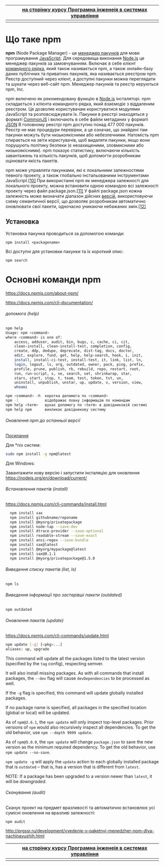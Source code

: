 |      | [на сторінку курсу Програмна інженеія в системах управління](../README.md) |
| ---- | ------------------------------------------------------------ |
|      |                                                              |

# Що таке npm

**npm** (Node Package Manager) - це [менеджер пакунків](https://uk.wikipedia.org/wiki/Система_керування_пакунками) для мови програмування [JavaScript](https://uk.wikipedia.org/wiki/JavaScript). Для середовища виконання [Node.js](https://uk.wikipedia.org/wiki/Node.js) це менеджер пакунків за замовчуванням. Включає в себе клієнт [командного рядка](https://uk.wikipedia.org/wiki/Інтерфейс_командного_рядка), який також називається npm, а також онлайн-базу даних публічних та  приватних пакунків, яка називається реєстром npm. Реєстр доступний через клієнт, а доступні пакунки можна переглядати та шукати через веб-сайт  npm. Менеджер пакунків та реєстр керуються npm, Inc.

npm включено як рекомендовану функцію в [Node.js](https://uk.wikipedia.org/wiki/Node.js) інсталяторі. npm складається з клієнта командного рядка, який взаємодіє з віддаленим  реєстром. Це дозволяє користувачам користуватися модулями JavaScript та  розповсюджувати їх. Пакунки в реєстрі знаходяться у форматі [CommonJS](https://uk.wikipedia.org/wiki/CommonJS) і включають в себе файли метаданих у форматі [JSON](https://uk.wikipedia.org/wiki/JSON) В головному реєстрі npm доступно понад 477 000 пакунків. Реєстр не має процедури перевірки, а це означає, що знайдені там пакунки можуть бути низькоякісними або небезпечними.  Натомість npm спирається на звіти користувачів, щоб видаляти пакунки,  якщо вони порушують політику безпеки (є незахищеними, зловмисними або  низькоякісними). npm показує статистику, включаючи кількість завантажень та кількість  пакунків, щоб допомогти розробникам оцінювати якість пакетів.

npm може управляти пакунками, які є локальними залежностями певного  проекту, а також глобально інстальованими інструментами JavaScript.[[10\]](https://uk.wikipedia.org/wiki/Npm#cite_note-Ellingwood16-10) При використанні npm як менеджера залежності для локального проекту,  можна встановити одною командою всі залежності проекту через файл  package.json.[[11\]](https://uk.wikipedia.org/wiki/Npm#cite_note-npm-install-docs-11)  У файлі package.json кожна залежність може визначати діапазон дійсних [версій](https://uk.wikipedia.org/wiki/Нумерація_версій_програмного_забезпечення), використовуючи схему семантичної версії, що дозволяє розробникам  автоматично оновлювати свої пакети, одночасно уникаючи небажаних змін.[[12\]](https://uk.wikipedia.org/wiki/Npm#cite_note-npm-semver-docs-12)

## Установка

Установка пакунка проводиться за допомогою команди:

```
npm install <packagename>
```

Всі доступні для установки пакунки та їх короткий опис:

```
npm search
```



# Основні команди npm 

https://docs.npmjs.com/about-npm/

https://docs.npmjs.com/cli-documentation/

###### допомога (help)



```bash
npm help
Usage: npm <command>
where <command> is one of:
    access, adduser, audit, bin, bugs, c, cache, ci, cit,
    clean-install, clean-install-test, completion, config,
    create, ddp, dedupe, deprecate, dist-tag, docs, doctor,
    edit, explore, fund, get, help, help-search, hook, i, init,
    install, install-ci-test, install-test, it, link, list, ln,
    login, logout, ls, org, outdated, owner, pack, ping, prefix,
    profile, prune, publish, rb, rebuild, repo, restart, root,
    run, run-script, s, se, search, set, shrinkwrap, star,
    stars, start, stop, t, team, test, token, tst, un,
    uninstall, unpublish, unstar, up, update, v, version, view,
    whoami

npm <command> -h  коротка допомога по <command>
npm -l            відображає повну інформацію по командам
npm help <term>   шукає допомогу по <term> в довідниковій системі
npm help npm      викликає довідникову систему
```



###### Оновлення npm до останньої версії

[Посилання](https://docs.npmjs.com/try-the-latest-stable-version-of-npm) 



Для *nix систем:

```bash
sudo npm install -g npm@latest
```

Для Windows:

Завантажити нову версію і запустити інсталяцію для оновлення https://nodejs.org/en/download/current/

###### Встановлення пакетів (install)

https://docs.npmjs.com/cli-commands/install.html

```bash
  npm install sax
  npm install githubname/reponame
  npm install @myorg/privatepackage
  npm install node-tap --save-dev
  npm install dtrace-provider --save-optional
  npm install readable-stream --save-exact
  npm install ansi-regex --save-bundle
  npm install sax@latest
  npm install @myorg/mypackage@latest
  npm install sax@0.1.1
  npm install @myorg/privatepackage@1.5.0
```

###### Виведення списку пакетів (list, ls) 

```bash
npm ls
```

###### Виведення інформації про застарівші пакети (outdated)

```bash
npm outdated
```

###### Оновлення пакетів (update)

https://docs.npmjs.com/cli-commands/update.html

```bash
npm update [-g] [<pkg>...]
aliases: up, upgrade
```

This command will update all the packages listed to the latest version (specified by the `tag` config), respecting semver.

It will also install missing packages. As with all commands that install packages, the `--dev` flag will cause `devDependencies` to be processed as well.

If the `-g` flag is specified, this command will update globally installed packages.

If no package name is specified, all packages in the specified location (global or local) will be updated.

As of `npm@2.6.1`, the `npm update` will only inspect top-level packages. Prior versions of `npm` would also recursively inspect all dependencies. To get the old behavior, use `npm --depth 9999 update`.

As of `npm@5.0.0`, the `npm update` will change `package.json` to save the  new version as the minimum required dependency. To get the old behavior,  use `npm update --no-save`.



`npm update -g` will apply the `update` action to each globally installed package that is `outdated` – that is, has a version that is different from `latest`.

NOTE: If a package has been upgraded to a version newer than `latest`, it will be *downgraded*.

###### Сканування (audit)

Сканує проект на предмет вразливості та автоматично встановлює усі сумісні оновлення на вразливі залежності:

```
npm audit
```

http://prgssr.ru/development/vvedenie-v-paketnyj-menedzher-npm-dlya-nachinayushih.html



|      | [на сторінку курсу Програмна інженеія в системах управління](../README.md) |
| ---- | ------------------------------------------------------------ |
|      |                                                              |

 